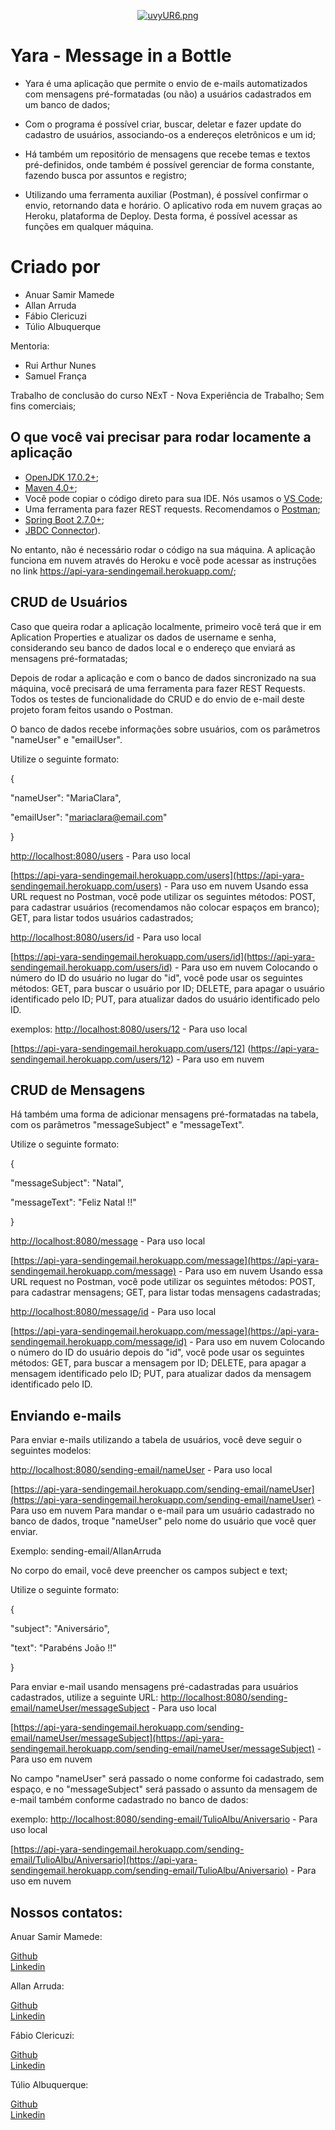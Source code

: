 <p align="center"> 
<a href="https://im.ge/i/uvyUR6"><img src="https://i.im.ge/2022/07/11/uvyUR6.md.png" alt="uvyUR6.png" border="0" /></a>
</p>

# Yara - Message in a Bottle

-   Yara é uma aplicação que permite o envio de e-mails automatizados com mensagens pré-formatadas (ou não) a usuários cadastrados em um banco de dados;

-   Com o programa é possível criar, buscar, deletar e fazer update do cadastro de usuários, associando-os a endereços eletrônicos e um id;

-   Há também um repositório de mensagens que recebe temas e textos pré-definidos, onde também é possível gerenciar de forma constante, fazendo busca por assuntos e registro;

-   Utilizando uma ferramenta auxiliar (Postman), é possível confirmar o envio, retornando data e horário. O aplicativo roda em nuvem graças ao Heroku, plataforma de Deploy. Desta forma, é possível acessar as funções em qualquer máquina. 


# Criado por

- Anuar Samir Mamede
- Allan Arruda
- Fábio Clericuzi 
- Túlio Albuquerque 

Mentoria:
- Rui Arthur Nunes
- Samuel França

Trabalho de conclusão do curso NExT - Nova Experiência de Trabalho;
Sem fins comerciais;


## O que você vai precisar para rodar locamente a aplicação

* [OpenJDK 17.0.2+](https://jdk.java.net/archive/);
* [Maven 4.0+](https://maven.apache.org/download.cgi);
* Você pode copiar o código direto para sua IDE. Nós usamos o [VS Code](https://code.visualstudio.com/);
* Uma ferramenta para fazer REST requests. Recomendamos o [Postman](https://www.postman.com/downloads/);
* [Spring Boot 2.7.0+](https://spring.io/projects/spring-boot);
* [JBDC Connector](https://jdbc.postgresql.org/download.html)).

No entanto, não é necessário rodar o código na sua máquina. A aplicação funciona em nuvem através do Heroku e você pode acessar as instruções no link https://api-yara-sendingemail.herokuapp.com/; 

## CRUD de Usuários

Caso que queira rodar a aplicação localmente, primeiro você terá que ir em Aplication Properties e atualizar os dados de username e senha, considerando seu banco de dados local e o endereço que enviará as mensagens pré-formatadas; 

Depois de rodar a aplicação e com o banco de dados sincronizado na sua máquina, você precisará de uma ferramenta para fazer REST Requests. Todos os testes de funcionalidade do CRUD e do envio de e-mail deste projeto foram feitos usando o Postman.

O banco de dados recebe informações sobre usuários, com os parâmetros "nameUser" e "emailUser".

Utilize o seguinte formato: 

{

"nameUser": "MariaClara",

"emailUser": "mariaclara@email.com"

}

[http://localhost:8080/users](http://localhost:8080/users) - Para uso local <div>
[https://api-yara-sendingemail.herokuapp.com/users](https://api-yara-sendingemail.herokuapp.com/users) - Para uso em nuvem
Usando essa URL request no Postman, você pode utilizar os seguintes métodos:
POST, para cadastrar usuários (recomendamos não colocar espaços em branco); 
GET, para listar todos usuários cadastrados; 

[http://localhost:8080/users/id](http://localhost:8080/users/id) - Para uso local <div>
[https://api-yara-sendingemail.herokuapp.com/users/id](https://api-yara-sendingemail.herokuapp.com/users/id) - Para uso em nuvem
Colocando o número do ID do usuário no lugar do "id", você pode usar os seguintes métodos: 
GET, para buscar o usuário por ID;
DELETE, para apagar o usuário identificado pelo ID; 
PUT, para atualizar dados do usuário identificado pelo ID. 

exemplos: [http://localhost:8080/users/12](http://localhost:8080/users/12) - Para uso local <div>
          [https://api-yara-sendingemail.herokuapp.com/users/12] (https://api-yara-sendingemail.herokuapp.com/users/12) - Para uso em nuvem

## CRUD de Mensagens

Há também uma forma de adicionar mensagens pré-formatadas na tabela, com os parâmetros "messageSubject" e "messageText".

Utilize o seguinte formato: 

{

"messageSubject": "Natal",

"messageText": "Feliz Natal !!"

}

[http://localhost:8080/message](http://localhost:8080/message) - Para uso local <div>
[https://api-yara-sendingemail.herokuapp.com/message](https://api-yara-sendingemail.herokuapp.com/message) - Para uso em nuvem
Usando essa URL request no Postman, você pode utilizar os seguintes métodos:
POST, para cadastrar mensagens; 
GET, para listar todas mensagens cadastradas; 

[http://localhost:8080/message/id](http://localhost:8080/users/id) - Para uso local <div>
[https://api-yara-sendingemail.herokuapp.com/message](https://api-yara-sendingemail.herokuapp.com/message/id) - Para uso em nuvem
Colocando o número do ID do usuário depois do "id", você pode usar os seguintes métodos: 
GET, para buscar a mensagem por ID;
DELETE, para apagar a mensagem identificado pelo ID; 
PUT, para atualizar dados da mensagem identificado pelo ID. 


## Enviando e-mails
 
Para enviar e-mails utilizando a tabela de usuários, você deve seguir o seguintes modelos: 

[http://localhost:8080/sending-email/nameUser](http://localhost:8080/sending-email/nameUser) - Para uso local <div>
[https://api-yara-sendingemail.herokuapp.com/sending-email/nameUser](https://api-yara-sendingemail.herokuapp.com/sending-email/nameUser) - Para uso em nuvem
Para mandar o e-mail para um usuário cadastrado no banco de dados, troque "nameUser" pelo nome do usuário que você quer enviar. 

Exemplo: sending-email/AllanArruda

No corpo do email, você deve preencher os campos subject e text;

Utilize o seguinte formato: 

{

"subject": "Aniversário",

"text": "Parabéns João !!"

}


Para enviar e-mail usando mensagens pré-cadastradas para usuários cadastrados, utilize a seguinte URL: 
[http://localhost:8080/sending-email/nameUser/messageSubject](http://localhost:8080/sending-email/nameUser/messageSubject) - Para uso local <div>
[https://api-yara-sendingemail.herokuapp.com/sending-email/nameUser/messageSubject](https://api-yara-sendingemail.herokuapp.com/sending-email/nameUser/messageSubject) - Para uso em nuvem

No campo "nameUser" será passado o nome conforme foi cadastrado, sem espaço, e no "messageSubject" será passado o assunto da mensagem de e-mail também conforme cadastrado no banco de dados: 

exemplo: [http://localhost:8080/sending-email/TulioAlbu/Aniversario](http://localhost:8080/sending-email/TulioAlbu/Aniversario) - Para uso local <div>
         [https://api-yara-sendingemail.herokuapp.com/sending-email/TulioAlbu/Aniversario](https://api-yara-sendingemail.herokuapp.com/sending-email/TulioAlbu/Aniversario) - Para uso em nuvem

## Nossos contatos: 

Anuar Samir Mamede:  <div>
[Github](https://github.com/SamirMamede) <div>
[Linkedin](https://www.linkedin.com/in/anuar-samir-farias-mamede-2ba299224/)

Allan Arruda:  <div>
[Github](https://github.com/allann15) <div>
[Linkedin](https://www.linkedin.com/in/allan-jorge-arruda-85166018a/)

Fábio Clericuzi:  <div>
[Github](https://github.com/Fabioclericuzi)  <div>
[Linkedin](www.linkedin.com/in/fabioclericuzi)

Túlio Albuquerque:  <div>
[Github](https://github.com/tulioalbu) <div>
[Linkedin](https://www.linkedin.com/in/tulioalbu/)




